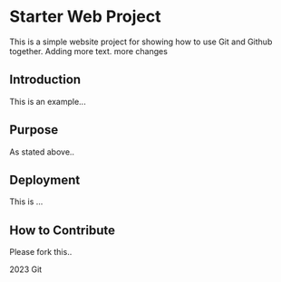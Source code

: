 # Starter Web Project

This is a simple website project for showing how to use Git and Github together. Adding more text. more changes

## Introduction

This is an example...

## Purpose

As stated above..

## Deployment

This is ...

## How to Contribute

Please fork this..

2023 Git